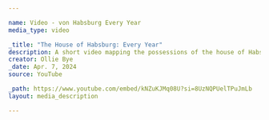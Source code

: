 ```yaml
---

name: Video - von Habsburg Every Year
media_type: video

_title: "The House of Habsburg: Every Year"
description: A short video mapping the possessions of the house of Habsburg - the main imperial dynasty of Austria - from their inception as a landed family through to the Council of Vienna. This video was made with research for Ollie's upcoming HRE video.
creator: Ollie Bye
_date: Apr. 7, 2024
source: YouTube

_path: https://www.youtube.com/embed/kNZuKJMq08U?si=8UzNQPUelTPuJmLb
layout: media_description

---
```

